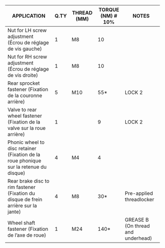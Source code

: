 |APPLICATION |Q.TY|THREAD (MM) |TORQUE (NM) # 10%                                    |NOTES                             |
|-------------------------------|----|------------|-----------------------------------------------------|----------------------------------|
|Nut for LH screw adjustment (Écrou de réglage de vis gauche) |1   |M8          |10 | |
|Nut for RH screw adjustment (Écrou de réglage de vis droite) |1   |M8          |10 | |
|Rear sprocket fastener (Fixation de la couronne arrière) |5   |M10         |55* |LOCK 2 |
|Valve to rear wheel fastener (Fixation de la valve sur la roue arrière) |1   |            |9 |LOCK 2 |
|Phonic wheel to disc retainer (Fixation de la roue phonique sur la retenue du disque) |4   |M4          |4 | |
|Rear brake disc to rim fastener (Fixation du disque de frein arrière sur la jante) |4   |M8          |30* |Pre-applied threadlocker          |
|Wheel shaft fastener (Fixation de l’axe de roue) |1   |M24         |140* |GREASE B (On thread and underhead)|

